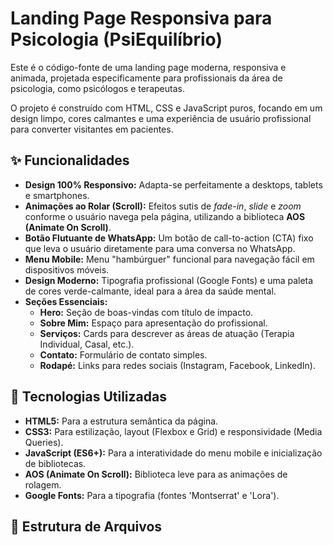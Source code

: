 # Landing Page Responsiva para Psicologia (PsiEquilíbrio)

Este é o código-fonte de uma landing page moderna, responsiva e animada, projetada especificamente para profissionais da área de psicologia, como psicólogos e terapeutas.

O projeto é construído com HTML, CSS e JavaScript puros, focando em um design limpo, cores calmantes e uma experiência de usuário profissional para converter visitantes em pacientes.

## ✨ Funcionalidades

* **Design 100% Responsivo:** Adapta-se perfeitamente a desktops, tablets e smartphones.
* **Animações ao Rolar (Scroll):** Efeitos sutis de *fade-in*, *slide* e *zoom* conforme o usuário navega pela página, utilizando a biblioteca **AOS (Animate On Scroll)**.
* **Botão Flutuante de WhatsApp:** Um botão de call-to-action (CTA) fixo que leva o usuário diretamente para uma conversa no WhatsApp.
* **Menu Mobile:** Menu "hambúrguer" funcional para navegação fácil em dispositivos móveis.
* **Design Moderno:** Tipografia profissional (Google Fonts) e uma paleta de cores verde-calmante, ideal para a área da saúde mental.
* **Seções Essenciais:**
    * **Hero:** Seção de boas-vindas com título de impacto.
    * **Sobre Mim:** Espaço para apresentação do profissional.
    * **Serviços:** Cards para descrever as áreas de atuação (Terapia Individual, Casal, etc.).
    * **Contato:** Formulário de contato simples.
    * **Rodapé:** Links para redes sociais (Instagram, Facebook, LinkedIn).

## 🚀 Tecnologias Utilizadas

* **HTML5:** Para a estrutura semântica da página.
* **CSS3:** Para estilização, layout (Flexbox e Grid) e responsividade (Media Queries).
* **JavaScript (ES6+):** Para a interatividade do menu mobile e inicialização de bibliotecas.
* **AOS (Animate On Scroll):** Biblioteca leve para as animações de rolagem.
* **Google Fonts:** Para a tipografia (fontes 'Montserrat' e 'Lora').

## 📁 Estrutura de Arquivos
